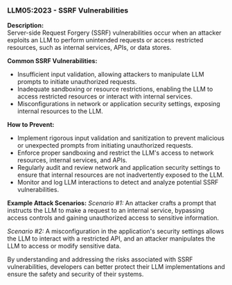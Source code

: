 ### LLM05:2023 - SSRF Vulnerabilities

**Description:**  
Server-side Request Forgery (SSRF) vulnerabilities occur when an attacker exploits an LLM to perform unintended requests or access restricted resources, such as internal services, APIs, or data stores.

**Common SSRF Vulnerabilities:**
- Insufficient input validation, allowing attackers to manipulate LLM prompts to initiate unauthorized requests.
- Inadequate sandboxing or resource restrictions, enabling the LLM to access restricted resources or interact with internal services.
- Misconfigurations in network or application security settings, exposing internal resources to the LLM.

**How to Prevent:**
- Implement rigorous input validation and sanitization to prevent malicious or unexpected prompts from initiating unauthorized requests.
- Enforce proper sandboxing and restrict the LLM's access to network resources, internal services, and APIs.
- Regularly audit and review network and application security settings to ensure that internal resources are not inadvertently exposed to the LLM.
- Monitor and log LLM interactions to detect and analyze potential SSRF vulnerabilities.

**Example Attack Scenarios:**
_Scenario #1:_ An attacker crafts a prompt that instructs the LLM to make a request to an internal service, bypassing access controls and gaining unauthorized access to sensitive information.

_Scenario #2:_ A misconfiguration in the application's security settings allows the LLM to interact with a restricted API, and an attacker manipulates the LLM to access or modify sensitive data.

By understanding and addressing the risks associated with SSRF vulnerabilities, developers can better protect their LLM implementations and ensure the safety and security of their systems.
